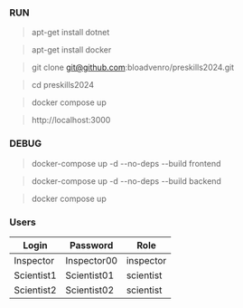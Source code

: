 
### RUN

> apt-get install dotnet

> apt-get install docker

> git clone git@github.com:bloadvenro/preskills2024.git

> cd preskills2024

> docker compose up

> http://localhost:3000


### DEBUG

> docker-compose up -d --no-deps --build frontend

> docker-compose up -d --no-deps --build backend

> docker compose up

### Users

|    Login   |  Password   |    Role   |
|------------|-------------|-----------|
| Inspector  | Inspector00 | inspector |
| Scientist1 | Scientist01 | scientist |
| Scientist2 | Scientist02 | scientist |

